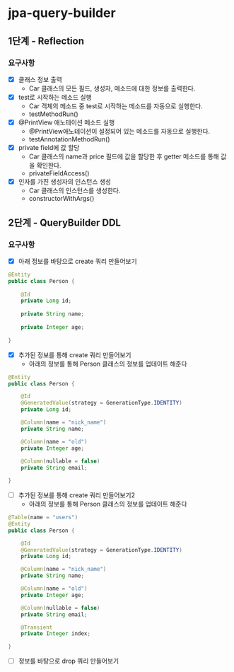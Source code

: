# jpa-query-builder

## 1단계 - Reflection
### 요구사항
- [x] 클래스 정보 출력
  - Car 클래스의 모든 필드, 생성자, 메소드에 대한 정보를 출력한다.
- [x] test로 시작하는 메소드 실행
  - Car 객체의 메소드 중 test로 시작하는 메소드를 자동으로 실행한다.
  - testMethodRun()
- [x] @PrintView 애노테이션 메소드 실행
  - @PrintView애노테이션이 설정되어 있는 메소드를 자동으로 실행한다.
  - testAnnotationMethodRun()
- [x] private field에 값 할당
  - Car 클래스의 name과 price 필드에 값을 할당한 후 getter 메소드를 통해 값을 확인한다.
  - privateFieldAccess()
- [x] 인자를 가진 생성자의 인스턴스 생성
  - Car 클래스의 인스턴스를 생성한다.
  - constructorWithArgs()

## 2단계 - QueryBuilder DDL
### 요구사항
- [x] 아래 정보를 바탕으로 create 쿼리 만들어보기
```java
@Entity
public class Person {
    
    @Id
    private Long id;
    
    private String name;
    
    private Integer age;
    
}
```
- [x] 추가된 정보를 통해 create 쿼리 만들어보기
  - 아래의 정보를 통해 Person 클래스의 정보를 업데이트 해준다
```java
@Entity
public class Person {

    @Id
    @GeneratedValue(strategy = GenerationType.IDENTITY)
    private Long id;

    @Column(name = "nick_name")
    private String name;

    @Column(name = "old")
    private Integer age;
    
    @Column(nullable = false)
    private String email;

}
```
- [ ] 추가된 정보를 통해 create 쿼리 만들어보기2
  - 아래의 정보를 통해 Person 클래스의 정보를 업데이트 해준다
```java
@Table(name = "users")
@Entity
public class Person {

    @Id
    @GeneratedValue(strategy = GenerationType.IDENTITY)
    private Long id;

    @Column(name = "nick_name")
    private String name;

    @Column(name = "old")
    private Integer age;

    @Column(nullable = false)
    private String email;

    @Transient
    private Integer index;

}
```
- [ ] 정보를 바탕으로 drop 쿼리 만들어보기
